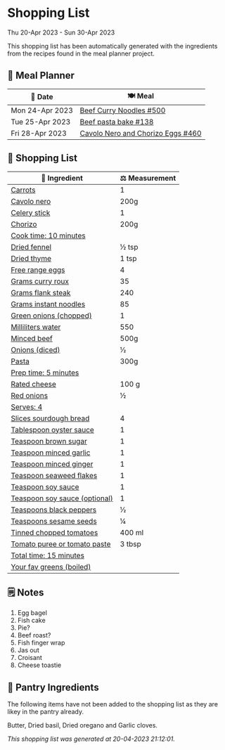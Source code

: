 # Shopping List

Thu 20-Apr 2023 - Sun 30-Apr 2023

This shopping list has been automatically generated with the ingredients from the recipes found in the meal planner project.

## 📅 Meal Planner

|📅 Date| 🍽️ Meal|
|----|----|
|Mon 24-Apr 2023|[Beef Curry Noodles #500](https://github.com/jcallaghan/The-Cookbook/issues/500)|
|Tue 25-Apr 2023|[Beef pasta bake #138](https://github.com/jcallaghan/The-Cookbook/issues/138)|
|Fri 28-Apr 2023|[Cavolo Nero and Chorizo Eggs #460](https://github.com/jcallaghan/The-Cookbook/issues/460)|

## 🛒 Shopping List

| 🍌 Ingredient| ⚖️ Measurement|
|----------|-----------|
|[Carrots](https://www.sainsburys.co.uk/gol-ui/SearchResults/Carrots)|1|
|[Cavolo nero](https://www.sainsburys.co.uk/gol-ui/SearchResults/Cavolo%20nero)|200g|
|[Celery stick](https://www.sainsburys.co.uk/gol-ui/SearchResults/Celery%20stick)|1|
|[Chorizo](https://www.sainsburys.co.uk/gol-ui/SearchResults/Chorizo)|200g|
|[Cook time: 10 minutes](https://www.sainsburys.co.uk/gol-ui/SearchResults/Cook%20time:%2010%20minutes)||
|[Dried fennel](https://www.sainsburys.co.uk/gol-ui/SearchResults/Dried%20fennel)|½ tsp|
|[Dried thyme](https://www.sainsburys.co.uk/gol-ui/SearchResults/Dried%20thyme)|1 tsp|
|[Free range eggs](https://www.sainsburys.co.uk/gol-ui/SearchResults/Free%20range%20eggs)|4|
|[Grams curry roux](https://www.sainsburys.co.uk/gol-ui/SearchResults/Grams%20curry%20roux)|35|
|[Grams flank steak](https://www.sainsburys.co.uk/gol-ui/SearchResults/Grams%20flank%20steak)|240|
|[Grams instant noodles](https://www.sainsburys.co.uk/gol-ui/SearchResults/Grams%20instant%20noodles)|85|
|[Green onions (chopped)](https://www.sainsburys.co.uk/gol-ui/SearchResults/Green%20onions%20(chopped))|1|
|[Milliliters water](https://www.sainsburys.co.uk/gol-ui/SearchResults/Milliliters%20water)|550|
|[Minced beef](https://www.sainsburys.co.uk/gol-ui/SearchResults/Minced%20beef)|500g|
|[Onions (diced)](https://www.sainsburys.co.uk/gol-ui/SearchResults/Onions%20(diced))|1⁄2|
|[Pasta](https://www.sainsburys.co.uk/gol-ui/SearchResults/Pasta)|300g|
|[Prep time: 5 minutes](https://www.sainsburys.co.uk/gol-ui/SearchResults/Prep%20time:%205%20minutes)||
|[Rated cheese](https://www.sainsburys.co.uk/gol-ui/SearchResults/Rated%20cheese)|100 g|
|[Red onions](https://www.sainsburys.co.uk/gol-ui/SearchResults/Red%20onions)|½|
|[Serves: 4](https://www.sainsburys.co.uk/gol-ui/SearchResults/Serves:%204)||
|[Slices sourdough bread](https://www.sainsburys.co.uk/gol-ui/SearchResults/Slices%20sourdough%20bread)|4|
|[Tablespoon oyster sauce](https://www.sainsburys.co.uk/gol-ui/SearchResults/Tablespoon%20oyster%20sauce)|1|
|[Teaspoon brown sugar](https://www.sainsburys.co.uk/gol-ui/SearchResults/Teaspoon%20brown%20sugar)|1|
|[Teaspoon minced garlic](https://www.sainsburys.co.uk/gol-ui/SearchResults/Teaspoon%20minced%20garlic)|1|
|[Teaspoon minced ginger](https://www.sainsburys.co.uk/gol-ui/SearchResults/Teaspoon%20minced%20ginger)|1|
|[Teaspoon seaweed flakes](https://www.sainsburys.co.uk/gol-ui/SearchResults/Teaspoon%20seaweed%20flakes)|1|
|[Teaspoon soy sauce](https://www.sainsburys.co.uk/gol-ui/SearchResults/Teaspoon%20soy%20sauce)|1|
|[Teaspoon soy sauce (optional)](https://www.sainsburys.co.uk/gol-ui/SearchResults/Teaspoon%20soy%20sauce%20(optional))|1|
|[Teaspoons black peppers](https://www.sainsburys.co.uk/gol-ui/SearchResults/Teaspoons%20black%20peppers)|1⁄2|
|[Teaspoons sesame seeds](https://www.sainsburys.co.uk/gol-ui/SearchResults/Teaspoons%20sesame%20seeds)|1⁄4|
|[Tinned chopped tomatoes](https://www.sainsburys.co.uk/gol-ui/SearchResults/Tinned%20chopped%20tomatoes)|400 ml|
|[Tomato puree or tomato paste](https://www.sainsburys.co.uk/gol-ui/SearchResults/Tomato%20puree%20or%20tomato%20paste)|3 tbsp|
|[Total time: 15 minutes](https://www.sainsburys.co.uk/gol-ui/SearchResults/Total%20time:%2015%20minutes)||
|[Your fav greens (boiled)](https://www.sainsburys.co.uk/gol-ui/SearchResults/Your%20fav%20greens%20(boiled))||

## 🗒️ Notes

1. Egg bagel
1. Fish cake
1. Pie?
1. Beef roast?
1. Fish finger wrap
1. Jas out
1. Croisant
1. Cheese toastie

## 🏪 Pantry Ingredients

The following items have not been added to the shopping list as they are likey in the pantry already.

Butter, Dried basil, Dried oregano and Garlic cloves.


_This shopping list was generated at 20-04-2023 21:12:01._